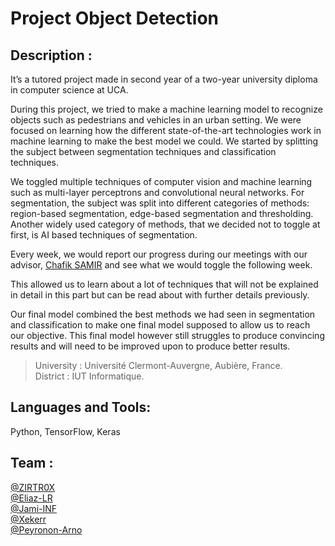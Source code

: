 # Project Object Detection
## Description :

It’s a tutored project made in second year of a two-year university diploma in computer science at UCA.

During this project, we tried to make a machine learning model to recognize objects such as pedestrians and vehicles in an urban setting.
We were focused on learning how the different state-of-the-art technologies work in machine learning to make the best model we could. We started by splitting the subject between segmentation techniques and classification techniques.

We toggled multiple techniques of computer vision and machine learning such as multi-layer perceptrons and convolutional neural networks. For segmentation, the subject was split into different categories of methods: region-based segmentation, edge-based segmentation and thresholding. Another widely used category of methods, that we decided not to toggle at first, is AI based techniques of segmentation.

Every week, we would report our progress during our meetings with our advisor, [Chafik SAMIR](https://limos.fr/detailperson/40) and see what we would toggle the following week.

This allowed us to learn about a lot of techniques that will not be explained in detail in this part but can be read about with further details previously.

Our final model combined the best methods we had seen in segmentation and classification to make one final model supposed to allow us to reach our objective. This final model however still struggles to produce convincing results and will need to be improved upon to produce better results.

>University : Université Clermont-Auvergne, Aubière, France.  
District : IUT Informatique.  
## Languages and Tools:
Python, TensorFlow, Keras
## Team :
[@ZIRTR0X](https://github.com/ZIRTR0X)  
[@Eliaz-LR](https://github.com/Eliaz-LR)  
[@Jami-INF](https://github.com/Jami-INF)  
[@Xekerr](https://github.com/Xekerr)  
[@Peyronon-Arno](https://github.com/Peyronon-Arno)

